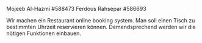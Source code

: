 Mojeeb Al-Hazmi #588473
Ferdous Rahsepar #586693

Wir machen ein Restaurant online booking system. Man soll einen Tisch zu bestimmten Uhrzeit reservieren können.
Demendsprechend werden wir die nötigen Funktionen einbauen.

